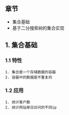 ## 章节
* 集合基础
* 基于二分搜索树的集合实现

## 1. 集合基础
### 1.1 特性
```
1. 集合是一个存储数据的容器
2. 容器中的数据是不重复的
```

### 1.2 应用
```
1. 统计客户数
2. 统计网站单日访问的不同ip
```



